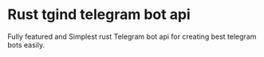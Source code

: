 # Rust tgind telegram bot api
Fully featured and Simplest rust Telegram bot api for creating best telegram bots easily.
